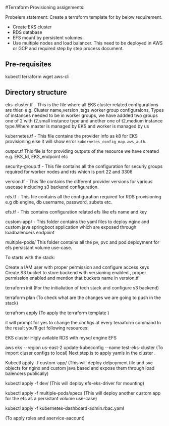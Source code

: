 #Terraform Provisioning assignments:

Probelem statement: Create a terraform template for by below requirement.
- Create EKS cluster 
- RDS database 
- EFS mount by persistent volumes. 
- Use multiple nodes and load balancer.
This need to be deployed in AWS or GCP and required step by step process document.

Pre-requisites
--------------
kubectl
terraform 
wget
aws-cli

Directory structure
-------------------
eks-cluster.tf - This is the file where all EKS cluster related configurations are thier. e.g. Cluster name,version ,tags worker group configuraions, Types of instances needed to be in worker groups, we have addded two groups one of 2 with t2.small instance type and another one of t2.medium instance type.Where master is managed by EKS and worker is managed by us

kubernetes.tf -  This file contains the provider info as k8 for EKS provisioning else it will show error `kubernetes_config_map.aws_auth`..

output.tf This file is for providing outputs of the resource we have created e.g. EKS_Id, EKS_endpoint etc

security-group.tf - This file contains all the configuration for securiy groups required for worker nodes and rds which is port 22 and 3306

version.tf - This file contains the different provider versions for various usecase including s3 backend configuration.

rds.tf - This file contains all the configuration required for RDS provisioning e.g db engine, db username, password, subets etc.

efs.tf - This contains configuration related efs like efs name and key

custom-app/ - This folder contains the yaml files to deploy nginx and custom java springboot application which are exposed through loadbalencers endpoint

multiple-pods/ This folder contains all the pv, pvc and pod deployment for efs persistant volume use-case.


To starts with the stack:

Create a IAM user with proper permission and configure access keys 
Create S3 bucket to store backend with versioning enabled , proper permission enabled and mention that buckets name in version.tf

terraform init
(For the initialiation of tech stack and configure s3 backend)


terraform plan 
(To check what are the changes we are going to push in the stack)

terrafrom apply
(To apply the terraform template )


it will prompt for yes to change the configs at every teraaform command
In the result you'll get following resources:

EKS cluster Higly avilable
RDS with mysql engine
EFS 

aws eks --region us-east-2 update-kubeconfig --name test-eks-cluster
(To import cluser configs to local)
Next step is to apply yamls in the cluster .

Kubectl apply -f custom-app/
(This will deploy delpoyment file and svc objects for nginx and custom java based  and expose them through load balencers publically)



kubectl apply -f dev/
(This will deploy efs-eks-driver for mounting)

kubectl apply -f multiple-pods/specs
(This will deploy another custom app for the efs as a persistant volume use-case)

kubectl apply -f kubernetes-dashboard-admin.rbac.yaml

(To apply roles and aservice-aacount)